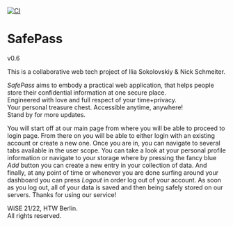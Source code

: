 [![CI](https://github.com/il1a/safepass-frontend/actions/workflows/ci.yml/badge.svg)](https://github.com/il1a/safepass-frontend/actions/workflows/ci.yml)
# SafePass

v0.6

This is a collaborative web tech project of Ilia Sokolovskiy & Nick Schmeiter.

_SafePass_ aims to embody a practical web application, that helps people store their confidential information at one secure place.    
Engineered with love and full respect of your time+privacy.   
Your personal treasure chest. Accessible anytime, anywhere!                                                                
Stand by for more updates.

You will start off at our main page from where you will be able to proceed to login page. 
From there on you will be able to either login with an existing account or create a new one.
Once you are in, you can navigate to several tabs available in the user scope.
You can take a look at your personal profile information or navigate to your storage where by pressing the fancy blue *Add* button you can create a new entry in your collection of data.
And finally, at any point of time or whenever you are done surfing around your dashboard you can press *Logout* in order log out of your account.
As soon as you log out, all of your data is saved and then being safely stored on our servers.
Thanks for using our service!

WiSE 21/22, HTW Berlin.                                                                                                                                                                                                                                                        
All rights reserved.

